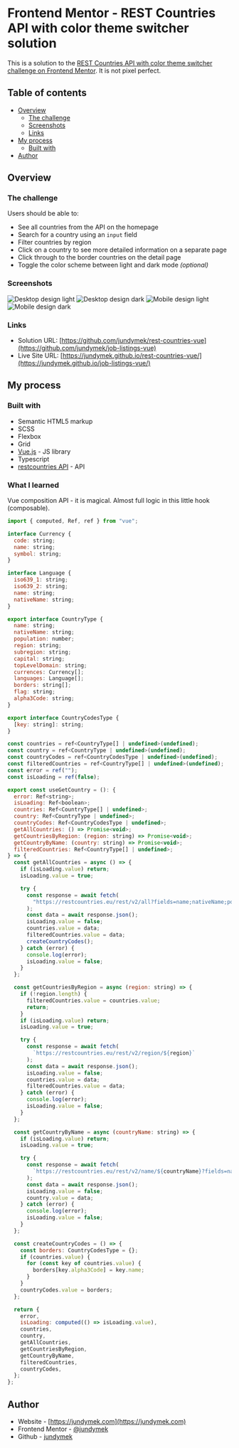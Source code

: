 # Frontend Mentor - REST Countries API with color theme switcher solution

This is a solution to the [REST Countries API with color theme switcher challenge on Frontend Mentor](https://www.frontendmentor.io/challenges/rest-countries-api-with-color-theme-switcher-5cacc469fec04111f7b848ca). It is not pixel perfect.

## Table of contents

- [Overview](#overview)
  - [The challenge](#the-challenge)
  - [Screenshots](#screenshots)
  - [Links](#links)
- [My process](#my-process)
  - [Built with](#built-with)
- [Author](#author)


## Overview

### The challenge

Users should be able to:

- See all countries from the API on the homepage
- Search for a country using an `input` field
- Filter countries by region
- Click on a country to see more detailed information on a separate page
- Click through to the border countries on the detail page
- Toggle the color scheme between light and dark mode *(optional)*

### Screenshots

![Desktop design light](./github/desktop_light.png)
![Desktop design dark](./github/desktop_dark.png)
![Mobile design light](./github/mobile_light.png)
![Mobile design dark](./github/mobile_dark.png)

### Links

- Solution URL: [https://github.com/jundymek/rest-countries-vue](https://github.com/jundymek/job-listings-vue)
- Live Site URL: [https://jundymek.github.io/rest-countries-vue/](https://jundymek.github.io/job-listings-vue/)

## My process

### Built with

- Semantic HTML5 markup
- SCSS
- Flexbox
- Grid
- [Vue.js](https://v3.vuejs.org/) - JS library
- Typescript
- [restcountries API](https://restcountries.eu) - API


### What I learned

Vue composition API - it is magical. Almost full logic in this little hook (composable).

```js
import { computed, Ref, ref } from "vue";

interface Currency {
  code: string;
  name: string;
  symbol: string;
}

interface Language {
  iso639_1: string;
  iso639_2: string;
  name: string;
  nativeName: string;
}

export interface CountryType {
  name: string;
  nativeName: string;
  population: number;
  region: string;
  subregion: string;
  capital: string;
  topLevelDomain: string;
  currences: Currency[];
  languages: Language[];
  borders: string[];
  flag: string;
  alpha3Code: string;
}

export interface CountryCodesType {
  [key: string]: string;
}

const countries = ref<CountryType[] | undefined>(undefined);
const country = ref<CountryType | undefined>(undefined);
const countryCodes = ref<CountryCodesType | undefined>(undefined);
const filteredCountries = ref<CountryType[] | undefined>(undefined);
const error = ref("");
const isLoading = ref(false);

export const useGetCountry = (): {
  error: Ref<string>;
  isLoading: Ref<boolean>;
  countries: Ref<CountryType[] | undefined>;
  country: Ref<CountryType | undefined>;
  countryCodes: Ref<CountryCodesType | undefined>;
  getAllCountries: () => Promise<void>;
  getCountriesByRegion: (region: string) => Promise<void>;
  getCountryByName: (country: string) => Promise<void>;
  filteredCountries: Ref<CountryType[] | undefined>;
} => {
  const getAllCountries = async () => {
    if (isLoading.value) return;
    isLoading.value = true;

    try {
      const response = await fetch(
        "https://restcountries.eu/rest/v2/all?fields=name;nativeName;population;region;subregion;capital;topLevelDomain;currencies;languages;borders;flag;alpha3Code"
      );
      const data = await response.json();
      isLoading.value = false;
      countries.value = data;
      filteredCountries.value = data;
      createCountryCodes();
    } catch (error) {
      console.log(error);
      isLoading.value = false;
    }
  };

  const getCountriesByRegion = async (region: string) => {
    if (!region.length) {
      filteredCountries.value = countries.value;
      return;
    }
    if (isLoading.value) return;
    isLoading.value = true;

    try {
      const response = await fetch(
        `https://restcountries.eu/rest/v2/region/${region}`
      );
      const data = await response.json();
      isLoading.value = false;
      countries.value = data;
      filteredCountries.value = data;
    } catch (error) {
      console.log(error);
      isLoading.value = false;
    }
  };

  const getCountryByName = async (countryName: string) => {
    if (isLoading.value) return;
    isLoading.value = true;

    try {
      const response = await fetch(
        `https://restcountries.eu/rest/v2/name/${countryName}?fields=name;nativeName;population;region;subregion;capital;topLevelDomain;currencies;languages;borders;flag;alpha3Code`
      );
      const data = await response.json();
      isLoading.value = false;
      country.value = data;
    } catch (error) {
      console.log(error);
      isLoading.value = false;
    }
  };

  const createCountryCodes = () => {
    const borders: CountryCodesType = {};
    if (countries.value) {
      for (const key of countries.value) {
        borders[key.alpha3Code] = key.name;
      }
    }
    countryCodes.value = borders;
  };

  return {
    error,
    isLoading: computed(() => isLoading.value),
    countries,
    country,
    getAllCountries,
    getCountriesByRegion,
    getCountryByName,
    filteredCountries,
    countryCodes,
  };
};

```

## Author

- Website - [https://jundymek.com](https://jundymek.com)
- Frontend Mentor - [@jundymek](https://www.frontendmentor.io/profile/jundymek)
- Github - [jundymek](https://github.com/jundymek)

